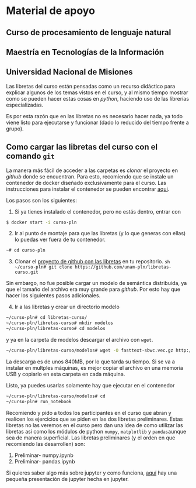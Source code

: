 # Material de apoyo

## Curso de procesamiento de lenguaje natural
## Maestría en Tecnologías de la Información
## Universidad Nacional de Misiones

Las libretas del curso están pensadas como un recurso
didáctico para explicar algunos de los temas vistos en el curso,
y al mismo tiempo mostrar como se pueden hacer estas cosas en *python*,
haciendo uso de las librerías especializadas.

Es por esta razón que en las libretas no es necesario hacer nada, ya todo
viene listo para ejecutarse y funcionar (dado lo reducido del tiempo frente a grupo).

## Como cargar las libretas del curso con el comando `git`

La manera más fácil de acceder a las carpetas es *clonar* el proyecto
en *github* donde se encuentran. Para esto, recomiendo que se instale
un contenedor de docker diseñado exclusivamente para el curso. Las instrucciones
para instalar el contenedor se pueden encontrar [aqui](https://unam-pln.github.io/2016/08/24/docker.html).

Los pasos son los siguientes:

1. Si ya tienes instalado el contenedor, pero no estás dentro, entrar
   con

```sh
$ docker start -i curso-pln
```

2. Ir al punto de montaje para que las libretas (y lo que generas con
   ellas) lo puedas ver fuera de tu contenedor.

```sh
~# cd curso-pln
```

3. Clonar el [proyecto de github con las
libretas](https://github.com/unam-pln/libretas-curso) en tu
repositorio.  ```sh ~/curso-pln# git clone
https://github.com/unam-pln/libretas-curso.git ```

Sin embargo, no fue posible cargar un modelo de semántica distribuida,
ya que el tamaño del archivo era muy grande para *github*. Por esto hay que
hacer los siguientes pasos adicionales.

4. Ir a las libretas y crear un directorio modelo
```sh
~/curso-pln# cd libretas-curso/
~/curso-pln/libretas-curso# mkdir modelos
~/curso-pln/libretas-curso# cd modelos
```

y ya en la carpeta de modelos descargar el archivo con `wget`.

```sh
~/curso-pln/libretas-curso/modelos# wget -O fasttext-sbwc.vec.gz http://dcc.uchile.cl/%7Ejperez/word-embeddings/fasttext-sbwc.3.6.e20.vec.gz
```

La descarga es de unos 840MB, por lo que tarda su tiempo. Si se va a instalar en multples máquinas, es mejor copiar el archivo en una memoria USB y copiarlo en esta carpeta en cada máquina.


Listo, ya puedes usarlas solamente hay que ejecutar en el contenedor

```sh
~/curso-pln/libretas-curso/modelos# cd
~/curso-pln# run_notebook
```

Recomiendo y pido a todos los participantes en el curso que abran y
realicen los ejercicios que se piden en las dos libretas
preliminares. Estas libretas no las veremos en el curso pero dan una
idea de como utilizar las libretas así como los módulos de python
`numpy`, `matplotlib` y `pandas`aunque sea de manera superficial. Las
libretas preliminares (y el orden en que recomiendo las desarrollen)
son:

1. Preliminar- numpy.ipynb
2. Preliminar- pandas.ipynb

Si quieres saber algo más sobre jupyter y como funciona,
[aquí](https://juliowaissman.github.io/jupyter-intro/) hay una pequeña
presentación de jupyter hecha en jupyter.
